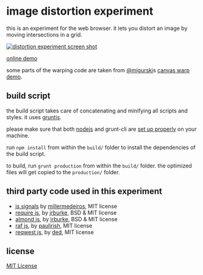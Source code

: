 image distortion experiment
===

this is an experiment for the web browser. it lets you distort an image by moving intersections in a grid.

[![distortion experiment screen shot](https://dl.dropboxusercontent.com/u/1098704/Screenshots/github-distort-grid.png)](http://snorpey.github.io/distort-grid/)

[online demo](http://snorpey.github.io/distort-grid/)

some parts of the warping code are taken from [@migurski](https://github.com/migurski)s [canvas warp demo](https://github.com/migurski/canvas-warp/blob/master/index.html).

build script
---
the build script takes care of concatenating and minifying all scripts and styles. it uses [gruntjs](http://gruntjs.com/).

please make sure that both [nodejs](http://nodejs.org/) and grunt-cli are [set up properly](http://gruntjs.com/getting-started) on your machine.

run ```npm install``` from within the ```build/``` folder to install the dependencies of the build script.

to build, run ```grunt production``` from within the ```build/``` folder. the optimized files will get copied to the ```production/``` folder.

third party code used in this experiment
---
* [js signals](http://millermedeiros.github.io/js-signals/) by [millermedeiros](https://github.com/millermedeiros), MIT license
* [require js](http://requirejs.org/), by [jrburke](jrburke), BSD & MIT license
* [almond js](https://github.com/jrburke/almond), by [jrburke](jrburke), BSD & MIT license
* [raf js](https://gist.github.com/paulirish/1579671), by [paulirish](https://github.com/paulirish), MIT license
* [reqwest js](https://github.com/ded/reqwest/), by [ded](https://github.com/ded), MIT license

license
---
[MIT License](http://www.opensource.org/licenses/mit-license.php)
